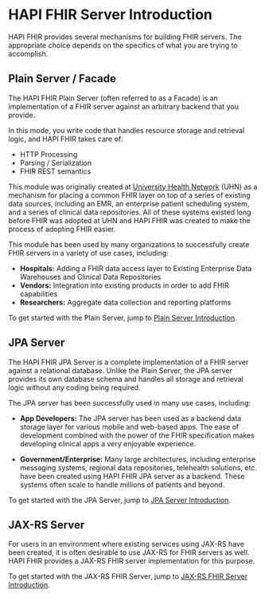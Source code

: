 # HAPI FHIR Server Introduction

HAPI FHIR provides several mechanisms for building FHIR servers. The appropriate choice depends on the specifics of what you are trying to accomplish.

## Plain Server / Facade

The HAPI FHIR Plain Server (often referred to as a Facade) is an implementation of a FHIR server against an arbitrary backend that you provide.

In this mode, you write code that handles resource storage and retrieval logic, and HAPI FHIR takes care of:

* HTTP Processing
* Parsing / Serialization
* FHIR REST semantics

This module was originally created at [University Health Network](https://uhn.ca) (UHN) as a mechanism for placing a common FHIR layer on top of a series of existing data sources, including an EMR, an enterprise patient scheduling system, and a series of clinical data repositories. All of these systems existed long before FHIR was adopted at UHN and HAPI FHIR was created to make the process of adopting FHIR easier.

This module has been used by many organizations to successfully create FHIR servers in a variety of use cases, including:

* **Hospitals:** Adding a FHIR data access layer to Existing Enterprise Data Warehouses and Clinical Data Repositories
* **Vendors:** Integration into existing products in order to add FHIR capabilities
* **Researchers:** Aggregate data collection and reporting platforms   

To get started with the Plain Server, jump to [Plain Server Introduction](./introduction.html).

## JPA Server

The HAPI FHIR JPA Server is a complete implementation of a FHIR server against a relational database. Unlike the Plain Server, the JPA server provides its own database schema and handles all storage and retrieval logic without any coding being required.

The JPA server has been successfully used in many use cases, including:

* **App Developers:** The JPA server has been used as a backend data storage layer for various mobile and web-based apps. The ease of development combined with the power of the FHIR specification makes developing clinical apps a very enjoyable experience. 

* **Government/Enterprise:** Many large architectures, including enterprise messaging systems, regional data repositories, telehealth solutions, etc. have been created using HAPI FHIR JPA server as a backend. These systems often scale to handle millions of patients and beyond. 

To get started with the JPA Server, jump to [JPA Server Introduction](/docs/server_jpa/introduction.html).
  
## JAX-RS Server

For users in an environment where existing services using JAX-RS have been created, it is often desirable to use JAX-RS for FHIR servers as well. HAPI FHIR provides a JAX-RS FHIR server implementation for this purpose.

To get started with the JAX-RS FHIR Server, jump to [JAX-RS FHIR Server Introduction](/docs/server_plain/jax_rs.html).  
